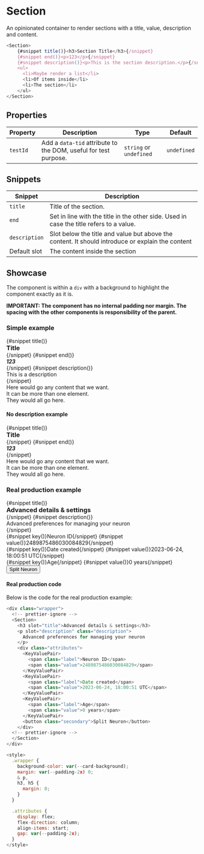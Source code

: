 <script lang="ts">
  import Section from "$lib/components/Section.svelte";
  import KeyValuePair from "$lib/components/KeyValuePair.svelte";
</script>

# Section

An opinionated container to render sections with a title, value, description and content.

```javascript
<Section>
    {#snippet title()}<h3>Section Title</h3>{/snippet}
    {#snippet end()}<p>123</p>{/snippet}
    {#snippet description()}<p>This is the section description.</p>{/snippet}
    <ul>
      <li>Maybe render a list</li>
      <li>Of items inside</li>
      <li>The section</li>
    </ul>
</Section>
```

## Properties

| Property | Description                                                     | Type                    | Default     |
| -------- | --------------------------------------------------------------- | ----------------------- | ----------- |
| `testId` | Add a `data-tid` attribute to the DOM, useful for test purpose. | `string` or `undefined` | `undefined` |

## Snippets

| Snippet       | Description                                                                                      |
| ------------- | ------------------------------------------------------------------------------------------------ |
| `title`       | Title of the section.                                                                            |
| `end`         | Set in line with the title in the other side. Used in case the title refers to a value.          |
| `description` | Slot below the title and value but above the content. It should introduce or explain the content |
| Default slot  | The content inside the section                                                                   |

## Showcase

The component is within a `div` with a background to highlight the component exactly as it is.

**IMPORTANT: The component has no internal padding nor margin. The spacing with the other components is responsibility of the parent.**

### Simple example

<div class="wrapper">
  <Section>
    {#snippet title()}<h3>Title</h3>{/snippet}
    {#snippet end()}<h5>123</h5>{/snippet}
    {#snippet description()}<p>This is a description</p>{/snippet}
    <p>Here would go any content that we want.</p>
    <p>It can be more than one element.</p>
    <p>They would all go here.</p>
  </Section>
</div>

#### No description example

<div class="wrapper">
  <Section>
    {#snippet title()}<h3>Title</h3>{/snippet}
    {#snippet end()}<h5>123</h5>{/snippet}
    <p>Here would go any content that we want.</p>
    <p>It can be more than one element.</p>
    <p>They would all go here.</p>
  </Section>
</div>

### Real production example

<div class="wrapper">
  <Section>
    {#snippet title()}<h3>Advanced details & settings</h3>{/snippet}
    {#snippet description()}<p class="description">Advanced preferences for managing your neuron</p>{/snippet}
    <div class="attributes">
      <KeyValuePair>
        {#snippet key()}<span class="label">Neuron ID</span>{/snippet}
        {#snippet value()}<span class="value">2489875486030084829</span>{/snippet}
      </KeyValuePair>
      <KeyValuePair>
        {#snippet key()}<span class="label">Date created</span>{/snippet}
        {#snippet value()}<span class="value">2023-06-24, 18:00:51 UTC</span>{/snippet}
      </KeyValuePair>
      <KeyValuePair>
        {#snippet key()}<span class="label">Age</span>{/snippet}
        {#snippet value()}<span class="value">0 years</span>{/snippet}
      </KeyValuePair>
      <button class="secondary">Split Neuron</button>
    </div>
  </Section>
</div>

#### Real production code

Below is the code for the real production example:

```javascript
<div class="wrapper">
  <!-- prettier-ignore -->
  <Section>
    <h3 slot="title">Advanced details & settings</h3>
    <p slot="description" class="description">
      Advanced preferences for managing your neuron
    </p>
    <div class="attributes">
      <KeyValuePair>
        <span class="label">Neuron ID</span>
        <span class="value">2489875486030084829</span>
      </KeyValuePair>
      <KeyValuePair>
        <span class="label">Date created</span>
        <span class="value">2023-06-24, 18:00:51 UTC</span>
      </KeyValuePair>
      <KeyValuePair>
        <span class="label">Age</span>
        <span class="value">0 years</span>
      </KeyValuePair>
      <button class="secondary">Split Neuron</button>
    </div>
  <!-- prettier-ignore -->
  </Section>
</div>

<style>
  .wrapper {
    background-color: var(--card-background);
    margin: var(--padding-2x) 0;
    & p,
    h3, h5 {
      margin: 0;
    }
  }

  .attributes {
    display: flex;
    flex-direction: column;
    align-items: start;
    gap: var(--padding-2x);
  }
</style>
```

<style>
  .wrapper {
    background-color: var(--card-background);
    margin: var(--padding-2x) 0;
    & p, h3, h5 {
      margin: 0;
    }
  }

  .attributes {
    display: flex;
    flex-direction: column;
    align-items: start;
    gap: var(--padding-2x);

    margin-bottom: var(--padding-2x);
  }
</style>
